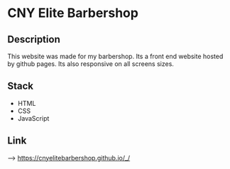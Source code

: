 # CNY Elite Barbershop
## Description
This website was made for my barbershop. Its a front end website hosted
by github pages. Its also responsive on all screens sizes.
## Stack 
- HTML 
- CSS 
- JavaScript
## Link 
--> https://cnyelitebarbershop.github.io/_/

